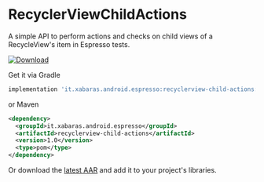 # RecyclerViewChildActions

A simple API to perform actions and checks on child views of a RecycleView's item in Espresso tests.

[ ![Download](https://api.bintray.com/packages/xabaras/maven/recyclerview-child-actions/images/download.svg) ](https://bintray.com/xabaras/maven/recyclerview-child-actions/_latestVersion)

Get it via Gradle
```groovy
implementation 'it.xabaras.android.espresso:recyclerview-child-actions:1.0'
```
or Maven
```xml
<dependency>
  <groupId>it.xabaras.android.espresso</groupId>
  <artifactId>recyclerview-child-actions</artifactId>
  <version>1.0</version>
  <type>pom</type>
</dependency>
```

Or download the [latest AAR](https://bintray.com/xabaras/maven/recyclerview-child-actions/_latestVersion) and add it to your project's libraries.
